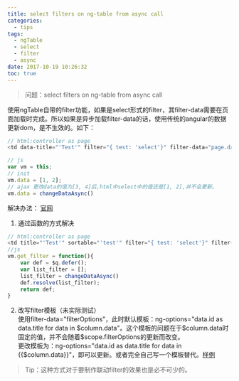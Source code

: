 ```yaml
---
title: select filters on ng-table from async call
categories:
  - tips
tags:
  - ngTable
  - select
  - filter
  - async
date: 2017-10-19 10:26:32
toc: true
---
```

> 问题：select filters on ng-table from async call

<!-- more -->

使用ngTable自带的filter功能，如果是select形式的filter，其filter-data需要在页面加载时完成。所以如果是异步加载filter-data的话，使用传统的angular的数据更新dom，是不生效的。如下：
```Javascript
// html:controller as page
<td data-title="'Test'" filter="{ test: 'select'}" filter-data="page.data">{{row.test}}</td>

// js
var vm = this;
// init
vm.data = [1, 2];
// ajax 更改data的值为[3, 4]后,html中select中的值还是[1, 2],并不会更新。
vm.data = changeDataAsync()
```



解决办法： [官网](http://ng-table.com/#/filtering/demo-select)
1. 通过函数的方式解决
```JavaScript
// html:controller as page
<td title="'Test'" sortable="'test'" filter="{ test: 'select'}" filter-data="page.get_filter()">{{row.test}}</td>
//js
vm.get_filter = function(){
    var def = $q.defer();
    var list_filter = [];
    list_filter = changeDataAsync()
    def.resolve(list_filter);
    return def;
}
```

2. 改写filter模板（未实际测试）  
使用filter-data="filterOptions"，此时默认模板：ng-options="data.id as data.title for data in $column.data"。这个模板的问题在于$column.data时固定的值，并不会随着$scope.filterOptions的更新而改变。  
更改模板为：ng-options="data.id as data.title for data in {{$column.data}}"，即可以更新。或者完全自己写一个模板替代。[样例](http://plnkr.co/edit/3tLixkFKYgpXfx04PbaD?p=preview)


>Tip：这种方式对于要制作联动filter的效果也是必不可少的。
